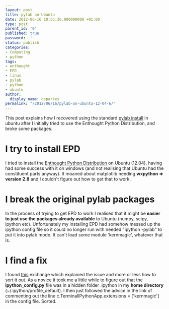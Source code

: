 ```yaml
---
layout: post
title: pylab on Ubuntu
date: 2012-06-16 10:55:36.000000000 +01:00
type: post
parent_id: '0'
published: true
password: ''
status: publish
categories:
- Computing
- python
tags:
- enthought
- EPD
- linux
- pylab
- python
- ubuntu
author:
  display_name: deparkes
permalink: "/2012/06/16/pylab-on-ubuntu-12-04-6/"
---
```


This post explains how I recovered using the standard <a href="http://exciting-code.org/install-pylab-matplotlib-and-ipython">pylab install</a> in ubuntu after I initially tried to use the Enthought Python Distribution, and broke some packages.
<h1>I try to install EPD</h1>
I tried to install the <a href="https://www.enthought.com/products/epd/">Enthought Python Distribution</a> on Ubuntu (12.04), having had some success with it on windows (and not realising that Ubuntu had the constituent parts anyway). It moaned about matplotlib needing <strong>wxpython =&gt; version 2.8</strong> and I couldn't figure out how to get that to work.
<h1>I break the original pylab packages</h1>
In the process of trying to get EPD to work I realised that it might be<strong> easier to just use the packages already available</strong> to Ubuntu (numpy, scipy, ipython etc). Unfortunately my installing EPD had somehow messed up the ipython config file so it could no longer run with needed "ipython -pylab" to put it into pylab mode. It can't load some module 'kernmagic', whatever that is.
<h1>I find a fix</h1>
I found <a title="how to sort out python after EPD" href="http://python.6.n6.nabble.com/Problem-with-0-12-beta-td1647243.html">this</a> exchange which explained the issue and more or less how to sort it out. As a novice it took me a little while to figure out that the<strong> ipython_config.py</strong> file was in a hidden folder .ipython in my <strong>home directory</strong> (~/.ipython/profile_default). I then just followed the advice in the link of commenting out the line c.TerminalIPythonApp.extensions = ['kernmagic'] in the config file. Sorted.

